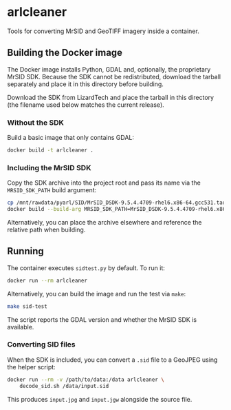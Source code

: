 # arlcleaner

Tools for converting MrSID and GeoTIFF imagery inside a container.

## Building the Docker image

The Docker image installs Python, GDAL and, optionally, the proprietary MrSID SDK.  Because the SDK cannot be redistributed, download the tarball separately and place it in this directory before building.

Download the SDK from LizardTech and place the tarball in this directory (the filename used below matches the current release).

### Without the SDK

Build a basic image that only contains GDAL:

```bash
docker build -t arlcleaner .
```

### Including the MrSID SDK

Copy the SDK archive into the project root and pass its name via the `MRSID_SDK_PATH` build argument:

```bash
cp /mnt/rawdata/pyarl/SID/MrSID_DSDK-9.5.4.4709-rhel6.x86-64.gcc531.tar.gz .
docker build --build-arg MRSID_SDK_PATH=MrSID_DSDK-9.5.4.4709-rhel6.x86-64.gcc531.tar.gz -t arlcleaner .
```

Alternatively, you can place the archive elsewhere and reference the relative path when building.

## Running

The container executes `sidtest.py` by default.  To run it:

```bash
docker run --rm arlcleaner
```

Alternatively, you can build the image and run the test via `make`:

```bash
make sid-test
```

The script reports the GDAL version and whether the MrSID SDK is available.

### Converting SID files

When the SDK is included, you can convert a `.sid` file to a GeoJPEG using the helper script:

```bash
docker run --rm -v /path/to/data:/data arlcleaner \
    decode_sid.sh /data/input.sid
```

This produces `input.jpg` and `input.jgw` alongside the source file.
